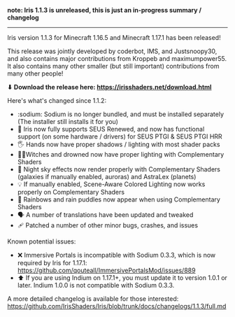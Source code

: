 **note: Iris 1.1.3 is unreleased, this is just an in-progress summary / changelog**

---

Iris version 1.1.3 for Minecraft 1.16.5 and Minecraft 1.17.1 has been released!

This release was jointly developed by coderbot, IMS, and Justsnoopy30, and also contains major contributions from Kroppeb and maximumpower55. It also contains many other smaller (but still important) contributions from many other people!

**⬇ Download the release here: https://irisshaders.net/download.html**

Here's what's changed since 1.1.2:

- :sodium: Sodium is no longer bundled, and must be installed separately (The installer still installs it for you)
- 🌄 Iris now fully supports SEUS Renewed, and now has functional support (on some hardware / drivers) for SEUS PTGI & SEUS PTGI HRR
- 🖐 Hands now have proper shadows / lighting with most shader packs
- 🧙‍♀️Witches and drowned now have proper lighting with Complementary Shaders
- 🌌 Night sky effects now render properly with Complementary Shaders (galaxies if manually enabled, auroras) and AstraLex (planets)
- 💡 If manually enabled, Scene-Aware Colored Lighting now works properly on Complementary Shaders
- 🌈 Rainbows and rain puddles now appear when using Complementary Shaders
- 🗣 A number of translations have been updated and tweaked
- 🩹 Patched a number of other minor bugs, crashes, and issues

Known potential issues:

- ❌ Immersive Portals is incompatible with Sodium 0.3.3, which is now required by Iris for 1.17.1: <https://github.com/qouteall/ImmersivePortalsMod/issues/889>
- ⬆ If you are using Indium on 1.17.1+, you must update it to version 1.0.1 or later. Indium 1.0.0 is not compatible with Sodium 0.3.3.

A more detailed changelog is available for those interested: <https://github.com/IrisShaders/Iris/blob/trunk/docs/changelogs/1.1.3/full.md>
